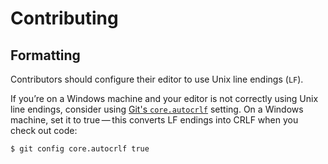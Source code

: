 # Contributing

## Formatting

Contributors should configure their editor to use Unix line endings (`LF`).

If you’re on a Windows machine and your editor is not correctly using Unix line endings,
consider using [Git's `core.autocrlf`](https://git-scm.com/book/en/v2/Customizing-Git-Git-Configuration#_core_autocrlf) setting.
On a Windows machine, set it to true — this converts LF endings into CRLF when you check out code:

    $ git config core.autocrlf true

